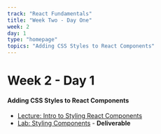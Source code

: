 ```yaml
---
track: "React Fundamentals"
title: "Week Two - Day One"
week: 2
day: 1
type: "homepage"
topics: "Adding CSS Styles to React Components"
---
```



# Week 2 - Day 1

#### Adding CSS Styles to React Components
- [Lecture: Intro to Styling React Components](/week-two/day-one/lecture-materials/intro-to-styling-components/)
- [Lab: Styling Components](/week-two/day-one/labs/styling-components-lab/) - **Deliverable**